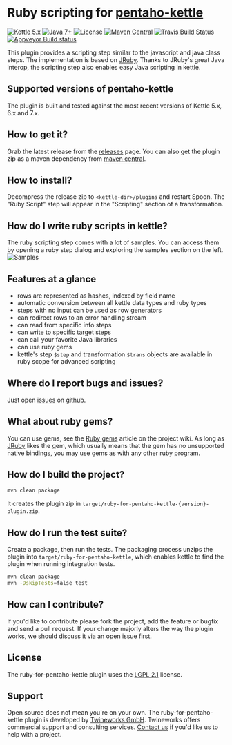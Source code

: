 # Ruby scripting for [pentaho-kettle](https://github.com/pentaho/pentaho-kettle)

[![Kettle 5.x](https://img.shields.io/badge/pentaho_kettle-5.x--7.x-4c7e9f.svg)](https://github.com/pentaho/pentaho-kettle)
[![Java 7+](https://img.shields.io/badge/java-7+-4c7e9f.svg)](http://java.oracle.com)
[![License](https://img.shields.io/badge/license-LGPL2.1-4c7e9f.svg)](https://raw.githubusercontent.com/twineworks/ruby-for-pentaho-kettle/master/LICENSE.txt)
[![Maven Central](https://maven-badges.herokuapp.com/maven-central/com.twineworks/ruby-for-pentaho-kettle/badge.svg)](http://search.maven.org/#search|gav|1|g:"com.twineworks"%20AND%20a:"ruby-for-pentaho-kettle")
[![Travis Build Status](https://travis-ci.org/twineworks/ruby-for-pentaho-kettle.svg?branch=master)](https://travis-ci.org/twineworks/ruby-for-pentaho-kettle)
[![Appveyor Build status](https://ci.appveyor.com/api/projects/status/qd422po9spre0men/branch/master?svg=true)](https://ci.appveyor.com/project/slawo-ch/ruby-for-pentaho-kettle/branch/master)

This plugin provides a scripting step similar to the javascript and java class steps. The implementation is based on [JRuby](http://jruby.org). Thanks to JRuby's great Java interop, the scripting step also enables easy Java scripting in kettle.

## Supported versions of pentaho-kettle
The plugin is built and tested against the most recent versions of Kettle 5.x, 6.x and 7.x.

## How to get it?
Grab the latest release from the [releases](https://github.com/twineworks/ruby-for-pentaho-kettle/releases) page.
You can also get the plugin zip as a maven dependency from [maven central](http://search.maven.org/#search|gav|1|g:"com.twineworks"%20AND%20a:"ruby-for-pentaho-kettle"). 


## How to install?
Decompress the release zip to `<kettle-dir>/plugins` and restart Spoon. The "Ruby Script" step will appear in the "Scripting" section of a transformation.

## How do I write ruby scripts in kettle?
The ruby scripting step comes with a lot of samples. You can access them by opening a ruby step dialog and exploring the samples section on the left.
![Samples](https://raw.githubusercontent.com/twineworks/ruby-for-pentaho-kettle/master/images/screenshot.png)

## Features at a glance
 - rows are represented as hashes, indexed by field name
 - automatic conversion between all kettle data types and ruby types
 - steps with no input can be used as row generators
 - can redirect rows to an error handling stream
 - can read from specific info steps
 - can write to specific target steps
 - can call your favorite Java libraries
 - can use ruby gems
 - kettle's step `$step` and transformation `$trans` objects are available in ruby scope for advanced scripting

## Where do I report bugs and issues?
Just open [issues](https://github.com/twineworks/ruby-for-pentaho-kettle/issues) on github.

## What about ruby gems?
You can use gems, see the [Ruby gems](https://github.com/twineworks/ruby-for-pentaho-kettle/wiki/Ruby-gems) article on the project wiki. As long as [JRuby](https://github.com/jruby/jruby) likes the gem, which usually means that the gem has no unsupported native bindings, you may use gems as with any other ruby program. 

## How do I build the project?
```bash
mvn clean package
```
It creates the plugin zip in `target/ruby-for-pentaho-kettle-{version}-plugin.zip`.

## How do I run the test suite?
Create a package, then run the tests. The packaging process unzips the plugin into `target/ruby-for-pentaho-kettle`, which
enables kettle to find the plugin when running integration tests.
```bash
mvn clean package
mvn -DskipTests=false test
```

## How can I contribute?
If you'd like to contribute please fork the project, add the feature or bugfix and send a pull request. If your change majorly alters the way the plugin works, we should discuss it via an open issue first.

## License
The ruby-for-pentaho-kettle plugin uses the [LGPL 2.1](https://www.gnu.org/licenses/old-licenses/lgpl-2.1.html) license.

## Support
Open source does not mean you're on your own. The ruby-for-pentaho-kettle plugin is developed by [Twineworks GmbH](http://twineworks.com). Twineworks offers commercial support and consulting services. [Contact us](mailto:hi@twineworks.com) if you'd like us to help with a project.
